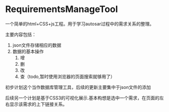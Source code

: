 # RequirementsManageTool


一个简单的html+CSS+js工程。用于学习autosar过程中的需求关系的整理。

主要内容包括：

1. json文件存储相应的数据
2. 数据的基本操作
   1. 增
   2. 删
   3. 改
   4. 查（todo,暂时使用浏览器的页面搜索就够用了）

初步计划这个当作数据库管理工具，后续的更新主要集中于json文件的添加

后续另一个计划是基于CSS3的可视化展示.基本构想是选中一个需求，在页面的左右显示该需求的上下链接关系。
